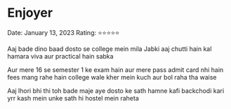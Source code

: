 # Enjoyer

Date: January 13, 2023
Rating: ⭐⭐⭐⭐⭐

Aaj bade dino baad dosto se college mein mila Jabki aaj chutti hain kal hamara viva aur practical hain sabka 

Aur mere 16 se semester 1 ke exam hain aur mere pass admit card nhi hain fees mang rahe hain college wale kher mein kuch aur bol raha tha waise

Aaj lhori bhi thi toh bade maje aye dosto ke sath hamne kafi backchodi kari yrr kash mein unke sath hi hostel mein raheta